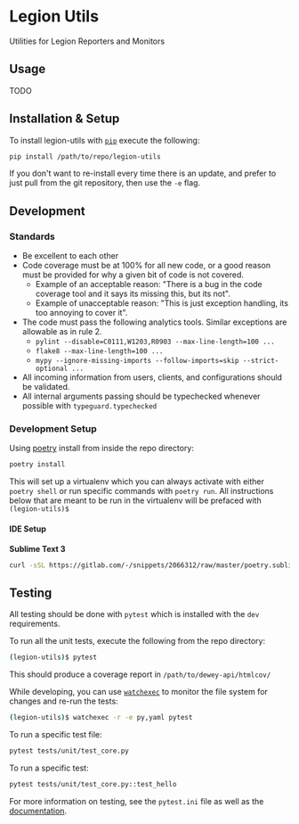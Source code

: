 # Legion Utils

Utilities for Legion Reporters and Monitors

## Usage

TODO

## Installation & Setup

To install legion-utils with [`pip`](https://pip.pypa.io/en/stable/) execute the following:

```bash
pip install /path/to/repo/legion-utils
```

If you don't want to re-install every time there is an update, and prefer to just pull from the git repository, then use the `-e` flag.

## Development

### Standards

- Be excellent to each other
- Code coverage must be at 100% for all new code, or a good reason must be provided for why a given bit of code is not covered.
  - Example of an acceptable reason: "There is a bug in the code coverage tool and it says its missing this, but its not".
  - Example of unacceptable reason: "This is just exception handling, its too annoying to cover it".
- The code must pass the following analytics tools. Similar exceptions are allowable as in rule 2.
  - `pylint --disable=C0111,W1203,R0903 --max-line-length=100 ...`
  - `flake8 --max-line-length=100 ...`
  - `mypy --ignore-missing-imports --follow-imports=skip --strict-optional ...`
- All incoming information from users, clients, and configurations should be validated.
- All internal arguments passing should be typechecked whenever possible with `typeguard.typechecked`

### Development Setup

Using [poetry](https://python-poetry.org/) install from inside the repo directory:

```bash
poetry install
```

This will set up a virtualenv which you can always activate with either `poetry shell` or run specific commands with `poetry run`. All instructions below that are meant to be run in the virtualenv will be prefaced with `(legion-utils)$ `

#### IDE Setup

**Sublime Text 3**

```bash
curl -sSL https://gitlab.com/-/snippets/2066312/raw/master/poetry.sublime-project.py | poetry run python
```

## Testing

All testing should be done with `pytest` which is installed with the `dev` requirements.

To run all the unit tests, execute the following from the repo directory:

```bash
(legion-utils)$ pytest
```

This should produce a coverage report in `/path/to/dewey-api/htmlcov/`

While developing, you can use [`watchexec`](https://github.com/watchexec/watchexec) to monitor the file system for changes and re-run the tests:

```bash
(legion-utils)$ watchexec -r -e py,yaml pytest
```

To run a specific test file:

```bash
pytest tests/unit/test_core.py
```

To run a specific test:

```bash
pytest tests/unit/test_core.py::test_hello
```

For more information on testing, see the `pytest.ini` file as well as the [documentation](https://docs.pytest.org/en/stable/).
